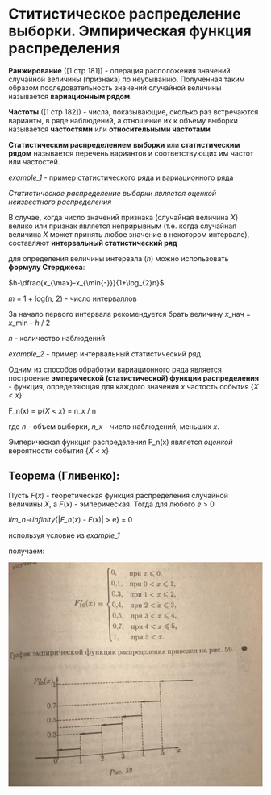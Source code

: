 # Ститистическое распределение выборки. Эмпирическая функция распределения

**Ранжирование** ([1 стр 181]) - операция расположения значений случайной величины (признака) по неубыванию. Полученная таким образом последовательность значений случайной величины называется **вариационным рядом**.

**Частоты** ([1 стр 182]) - числа, показывающие, сколько раз встречаются варианты, в ряде наблюдений, а отношение их к объему выборки называется **частостями** или **относительными частотами**

**Статистическим распределением выборки** или **статистическим рядом** называется перечень вариантов и соответствующих им частот или частостей.

*example_1* - пример статистического ряда и вариационного ряда

*Статистическое распределение выборки является оценкой неизвестного распределения*

В случае, когда число значений признака (случайная величина *X*) велико или признак является неприрывным (т.е. когда случайная величина *X* может принять любое значение в некотором интервале), составляют **интервальный статистический ряд**

для определения величины интервала (*h*) можно использовать **формулу Стерджеса**:

$h-\dfrac{x_{\max}-x_{\min{-}}}{1+\log_{2}n}$

*m* = 1 + log(n, 2) - число интерваллов

За начало первого интервала рекомендуется брать величину *x*_нач = *x*_min - *h* / 2

*n* - количество наблюдений

*example_2* - пример интервальный статистический ряд

Одним из способов обработки вариационного ряда является построение **эмперической (статистической) функции распределения** - функция, определяющая для каждого значения *x* частость события {*X* < *x*}:

F_n(x) = p{*X* < *x*} = n_x / n

где *n* - объем выборки, *n_x* - число наблюдений, меньших *x*.

Эмперическая функция распределения F_n(x) является *оценкой* вероятности события {*X* < *x*}

## Теорема (Гливенко):

Пусть *F*(*x*) - теоретическая функция распределения случайной величины *X*, а *F*(*x*) - эмперическая. Тогда для любого *e* > 0

*lim_n->infinity*{|*F_n*(*x*) - *F*(*x*)| > e} = 0

используя условие из *example_1*

получаем:

![график](./photo_2020-07-16_21-21-38.jpg)
